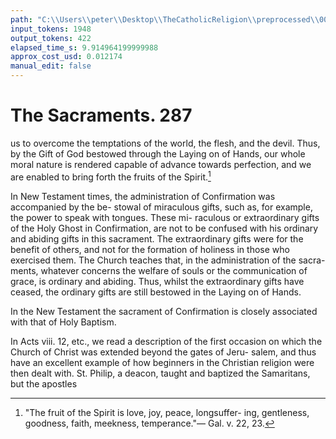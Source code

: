 ```yaml
---
path: "C:\\Users\\peter\\Desktop\\TheCatholicReligion\\preprocessed\\00304.jpg"
input_tokens: 1948
output_tokens: 422
elapsed_time_s: 9.914964199999988
approx_cost_usd: 0.012174
manual_edit: false
---
```

# The Sacraments. 287

us to overcome the temptations of the world,
the flesh, and the devil. Thus, by the Gift
of God bestowed through the Laying on of
Hands, our whole moral nature is rendered
capable of advance towards perfection, and
we are enabled to bring forth the fruits of the
Spirit.[^1]

In New Testament times, the administration
of Confirmation was accompanied by the be-
stowal of miraculous gifts, such as, for example,
the power to speak with tongues. These mi-
raculous or extraordinary gifts of the Holy Ghost
in Confirmation, are not to be confused with
his ordinary and abiding gifts in this sacrament.
The extraordinary gifts were for the benefit of
others, and not for the formation of holiness
in those who exercised them. The Church
teaches that, in the administration of the sacra-
ments, whatever concerns the welfare of souls
or the communication of grace, is ordinary and
abiding. Thus, whilst the extraordinary gifts
have ceased, the ordinary gifts are still bestowed
in the Laying on of Hands.

In the New Testament the sacrament of
Confirmation is closely associated with that
of Holy Baptism.

In Acts viii. 12, etc., we read a description
of the first occasion on which the Church of
Christ was extended beyond the gates of Jeru-
salem, and thus have an excellent example
of how beginners in the Christian religion were
then dealt with. St. Philip, a deacon, taught
and baptized the Samaritans, but the apostles

[^1]: "The fruit of the Spirit is love, joy, peace, longsuffer-
ing, gentleness, goodness, faith, meekness, temperance."—
Gal. v. 22, 23.